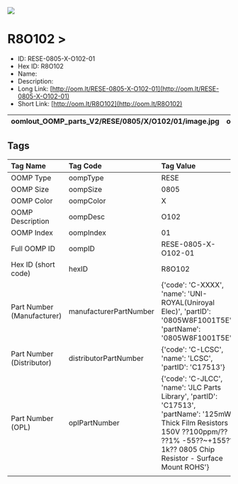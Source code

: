 


  
![][im]
# R8O102 > 

- ID: RESE-0805-X-O102-01
- Hex ID: R8O102
- Name: 
- Description: 
- Long Link: [http://oom.lt/RESE-0805-X-O102-01](http://oom.lt/RESE-0805-X-O102-01)
- Short Link: [http://oom.lt/R8O102](http://oom.lt/R8O102)
  

|oomlout_OOMP_parts_V2/RESE/0805/X/O102/01/image.jpg|oomlout_OOMP_parts_V2/RESE/0805/X/O102/01/image_BOTTOM.jpg|oomlout_OOMP_parts_V2/RESE/0805/X/O102/01/image_Re.jpg||
| :---: | :---: | :---: | :---: |

## Tags
  

|Tag Name|Tag Code|Tag Value|
| :--- | :--- | :--- |
|OOMP Type|oompType|RESE|
|OOMP Size|oompSize|0805|
|OOMP Color|oompColor|X|
|OOMP Description|oompDesc|O102|
|OOMP Index|oompIndex|01|
|Full OOMP ID|oompID|RESE-0805-X-O102-01|
|Hex ID (short code)|hexID|R8O102|
|Part Number (Manufacturer)|manufacturerPartNumber|{'code': 'C-XXXX', 'name': 'UNI-ROYAL(Uniroyal Elec)', 'partID': '0805W8F1001T5E', 'partName': '0805W8F1001T5E'}|
|Part Number (Distributor)|distributorPartNumber|{'code': 'C-LCSC', 'name': 'LCSC', 'partID': 'C17513'}|
|Part Number (OPL)|oplPartNumber|{'code': 'C-JLCC', 'name': 'JLC Parts Library', 'partID': 'C17513', 'partName': '125mW Thick Film Resistors 150V ??100ppm/?? ??1% -55??~+155?? 1k?? 0805  Chip Resistor - Surface Mount ROHS'}|
||||



[im]: oomlout_OOMP_parts_V2/RESE/0805/X/O102/01/image_450.jpg
